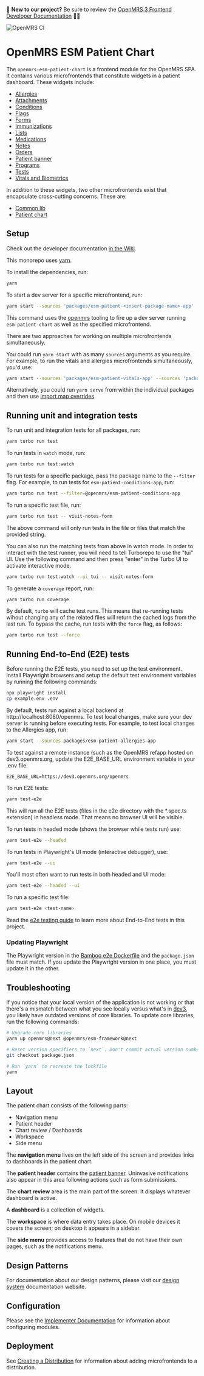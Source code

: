 :wave: **New to our project?** Be sure to review the [OpenMRS 3 Frontend Developer Documentation](https://openmrs.atlassian.net/wiki/x/IABBHg) :teacher:

![OpenMRS CI](https://github.com/openmrs/openmrs-esm-patient-chart/actions/workflows/ci.yml/badge.svg)

# OpenMRS ESM Patient Chart

The `openmrs-esm-patient-chart` is a frontend module for the OpenMRS SPA. It contains various microfrontends that constitute widgets in a patient dashboard. These widgets include:

- [Allergies](packages/esm-patient-allergies-app/README.md)
- [Attachments](packages/esm-patient-attachments-app/README.md)
- [Conditions](packages/esm-patient-conditions-app/README.md)
- [Flags](packages/esm-patient-flags-app/README.md)
- [Forms](packages/esm-patient-forms-app/README.md)
- [Immunizations](packages/esm-patient-immunizations-app/README.md)
- [Lists](packages/esm-patient-lists-app/README.md)
- [Medications](packages/esm-patient-medications-app/README.md)
- [Notes](packages/esm-patient-notes-app/README.md)
- [Orders](packages/esm-patient-orders-app/README.md)
- [Patient banner](packages/esm-patient-banner-app/README.md)
- [Programs](packages/esm-patient-programs-app/README.md)
- [Tests](packages/esm-patient-tests-app/README.md)
- [Vitals and Biometrics](packages/esm-patient-vitals-app/README.md)

In addition to these widgets, two other microfrontends exist that encapsulate cross-cutting concerns. These are:

- [Common lib](packages/esm-patient-common-lib/README.md)
- [Patient chart](packages/esm-patient-chart-app/README.md)

## Setup

Check out the developer documentation [in the Wiki](https://openmrs.atlassian.net/wiki/x/IABBHg).

This monorepo uses [yarn](https://yarnpkg.com).

To install the dependencies, run:

```bash
yarn
```

To start a dev server for a specific microfrontend, run:

```bash
yarn start --sources 'packages/esm-patient-<insert-package-name>-app'
```

This command uses the [openmrs](https://www.npmjs.com/package/openmrs) tooling to fire up a dev server running `esm-patient-chart` as well as the specified microfrontend.

There are two approaches for working on multiple microfrontends simultaneously.

You could run `yarn start` with as many `sources` arguments as you require. For example, to run the vitals and allergies microfrontends simultaneously, you'd use:

```bash
yarn start --sources 'packages/esm-patient-vitals-app' --sources 'packages/esm-patient-allergies-app'
```

Alternatively, you could run `yarn serve` from within the individual packages and then use [import map overrides](https://openmrs.atlassian.net/wiki/spaces/docs/pages/150962685/Develop+Frontend+Modules#Using-import-map-overrides).

## Running unit and integration tests

To run unit and integration tests for all packages, run:

```bash
yarn turbo run test
```

To run tests in `watch` mode, run:

```bash
yarn turbo run test:watch
```

To run tests for a specific package, pass the package name to the `--filter` flag. For example, to run tests for `esm-patient-conditions-app`, run:

```bash
yarn turbo run test --filter=@openmrs/esm-patient-conditions-app
```

To run a specific test file, run:

```bash
yarn turbo run test -- visit-notes-form
```

The above command will only run tests in the file or files that match the provided string.

You can also run the matching tests from above in watch mode. In order to interact with the test runner, you will need to tell Turborepo to use the "tui" UI. Use the following command
and then press "enter" in the Turbo UI to activate interactive mode.

```bash
yarn turbo run test:watch --ui tui -- visit-notes-form
```

To generate a `coverage` report, run:

```bash
yarn turbo run coverage
```

By default, `turbo` will cache test runs. This means that re-running tests wihout changing any of the related files will return the cached logs from the last run. To bypass the cache, run tests with the `force` flag, as follows:

```bash
yarn turbo run test --force
```

## Running End-to-End (E2E) tests 

Before running the E2E tests, you need to set up the test environment. Install Playwright browsers and setup the default test environment variables by running the following commands: 

```bash
npx playwright install
cp example.env .env
```

By default, tests run against a local backend at http://localhost:8080/openmrs. To test local changes, make sure your dev server is running before executing tests. For example, to test local changes to the Allergies app, run:

```bash
yarn start --sources packages/esm-patient-allergies-app
```

To test against a remote instance (such as the OpenMRS refapp hosted on dev3.openmrs.org, update the E2E_BASE_URL environment variable in your .env file:

```
E2E_BASE_URL=https://dev3.openmrs.org/openmrs
```

To run E2E tests:

```bash
yarn test-e2e
```

This will run all the E2E tests (files in the e2e directory with the *.spec.ts extension) in headless mode. That means no browser UI will be visible.

To run tests in headed mode (shows the browser while tests run) use:

```bash
yarn test-e2e --headed
```

To run tests in Playwright's UI mode (interactive debugger), use:

```bash
yarn test-e2e --ui
```

You'll most often want to run tests in both headed and UI mode:

```bash
yarn test-e2e --headed --ui
```

To run a specific test file:

```bash
yarn test-e2e <test-name>
```

Read the [e2e testing guide](https://openmrs.atlassian.net/wiki/x/K4L-C) to learn more about End-to-End tests in this project.

### Updating Playwright

The Playwright version in the [Bamboo e2e Dockerfile](e2e/support/bamboo/playwright.Dockerfile#L2) and the `package.json` file must match. If you update the Playwright version in one place, you must update it in the other.

## Troubleshooting

If you notice that your local version of the application is not working or that there's a mismatch between what you see locally versus what's in [dev3](https://dev3.openmrs.org/openmrs/spa), you likely have outdated versions of core libraries. To update core libraries, run the following commands:

```bash
# Upgrade core libraries
yarn up openmrs@next @openmrs/esm-framework@next

# Reset version specifiers to `next`. Don't commit actual version numbers.
git checkout package.json

# Run `yarn` to recreate the lockfile
yarn
```

## Layout

The patient chart consists of the following parts:

- Navigation menu
- Patient header
- Chart review / Dashboards
- Workspace
- Side menu

The **navigation menu** lives on the left side of the screen and provides links to dashboards in the patient chart.

The **patient header** contains the [patient banner](packages/esm-patient-banner-app/README.md). Uninvasive notifications also appear in this area following actions such as form submissions.

The **chart review** area is the main part of the screen. It displays whatever dashboard is active.

A **dashboard** is a collection of widgets.

The **workspace** is where data entry takes place. On mobile devices it covers the screen; on desktop it appears in a sidebar.

The **side menu** provides access to features that do not have their own pages, such as the notifications menu.

## Design Patterns

For documentation about our design patterns, please visit our [design system](https://zeroheight.com/23a080e38/p/880723--introduction) documentation website.

## Configuration

Please see the [Implementer Documentation](https://wiki.openmrs.org/pages/viewpage.action?pageId=224527013) for information about configuring modules.

## Deployment

See [Creating a Distribution](https://openmrs.atlassian.net/wiki/x/xoIBCQ) for information about adding microfrontends to a distribution.
